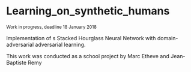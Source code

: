 # Learning_on_synthetic_humans

<sup>Work in progress, deadline 18 January 2018</sup>

Implementation of s Stacked Hourglass Neural Network with domain-adversarial adversarial learning.
 
This work was conducted as a school project by Marc Etheve and Jean-Baptiste Remy
